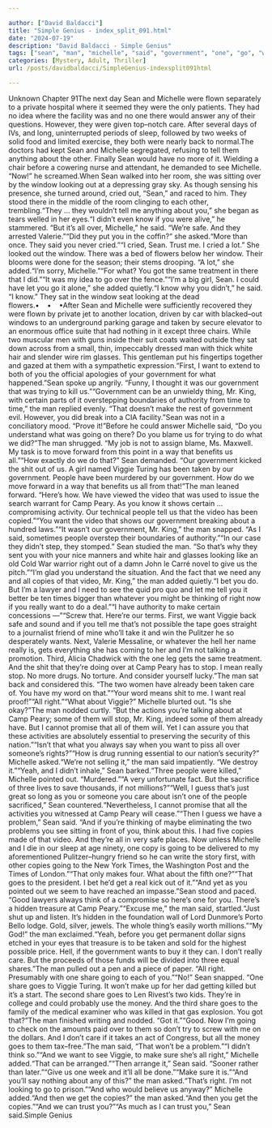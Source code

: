 ```yaml
---

author: ["David Baldacci"]
title: "Simple Genius - index_split_091.html"
date: "2024-07-19"
description: "David Baldacci - Simple Genius"
tags: ["sean", "man", "michelle", "said", "government", "one", "go", "want", "u", "make", "right", "get", "care", "two", "tell", "window", "time", "going", "viggie", "people", "video", "camp", "copy", "see", "looking"]
categories: [Mystery, Adult, Thriller]
url: /posts/davidbaldacci/SimpleGenius-indexsplit091html

---
```



Unknown
Chapter 91The next day Sean and Michelle were flown separately to a private hospital where it seemed they were the only patients. They had no idea where the facility was and no one there would answer any of their questions. However, they were given top–notch care. After several days of IVs, and long, uninterrupted periods of sleep, followed by two weeks of solid food and limited exercise, they both were nearly back to normal.The doctors had kept Sean and Michelle segregated, refusing to tell them anything about the other. Finally Sean would have no more of it. Wielding a chair before a cowering nurse and attendant, he demanded to see Michelle. “Now!” he screamed.When Sean walked into her room, she was sitting over by the window looking out at a depressing gray sky. As though sensing his presence, she turned around, cried out, “Sean,” and raced to him. They stood there in the middle of the room clinging to each other, trembling.“They … they wouldn’t tell me anything about you,” she began as tears welled in her eyes.“I didn’t even know if you were alive,” he stammered. “But it’s all over, Michelle,” he said. “We’re safe. And they arrested Valerie.”“Did they put you in the coffin?” she asked.“More than once. They said you never cried.”“I cried, Sean. Trust me. I cried a lot.” She looked out the window. There was a bed of flowers below her window. Their blooms were done for the season; their stems drooping. “A lot,” she added.“I’m sorry, Michelle.”“For what? You got the same treatment in there that I did.”“It was my idea to go over the fence.”“I’m a big girl, Sean. I could have let you go it alone,” she added quietly.“I know why you didn’t,” he said. “I know.” They sat in the window seat looking at the dead flowers.•    •    •After Sean and Michelle were sufficiently recovered they were flown by private jet to another location, driven by car with blacked–out windows to an underground parking garage and taken by secure elevator to an enormous office suite that had nothing in it except three chairs. While two muscular men with guns inside their suit coats waited outside they sat down across from a small, thin, impeccably dressed man with thick white hair and slender wire rim glasses. This gentleman put his fingertips together and gazed at them with a sympathetic expression.“First, I want to extend to both of you the official apologies of your government for what happened.”Sean spoke up angrily. “Funny, I thought it was our government that was trying to kill us.”“Government can be an unwieldy thing, Mr. King, with certain parts of it overstepping boundaries of authority from time to time,” the man replied evenly. “That doesn’t make the rest of government evil. However, you did break into a CIA facility.”Sean was not in a conciliatory mood. “Prove it!”Before he could answer Michelle said, “Do you understand what was going on there? Do you blame us for trying to do what we did?”The man shrugged. “My job is not to assign blame, Ms. Maxwell. My task is to move forward from this point in a way that benefits us all.”“How exactly do we do that?” Sean demanded. “Our government kicked the shit out of us. A girl named Viggie Turing has been taken by our government. People have been murdered by our government. How do we move forward in a way that benefits us all from that!”The man leaned forward. “Here’s how. We have viewed the video that was used to issue the search warrant for Camp Peary. As you know it shows certain … compromising activity. Our technical people tell us that the video has been copied.”“You want the video that shows our government breaking about a hundred laws.”“It wasn’t our government, Mr. King,” the man snapped. “As I said, sometimes people overstep their boundaries of authority.”“In our case they didn’t step, they stomped.” Sean studied the man. “So that’s why they sent you with your nice manners and white hair and glasses looking like an old Cold War warrior right out of a damn John le Carré novel to give us the pitch.”“I’m glad you understand the situation. And the fact that we need any and all copies of that video, Mr. King,” the man added quietly.“I bet you do. But I’m a lawyer and I need to see the quid pro quo and let me tell you it better be ten times bigger than whatever you might be thinking of right now if you really want to do a deal.”“I have authority to make certain concessions —”“Screw that. Here’re our terms. First, we want Viggie back safe and sound and if you tell me that’s not possible the tape goes straight to a journalist friend of mine who’ll take it and win the Pulitzer he so desperately wants. Next, Valerie Messaline, or whatever the hell her name really is, gets everything she has coming to her and I’m not talking a promotion. Third, Alicia Chadwick with the one leg gets the same treatment. And the shit that they’re doing over at Camp Peary has to stop. I mean really stop. No more drugs. No torture. And consider yourself lucky.”The man sat back and considered this. “The two women have already been taken care of. You have my word on that.”“Your word means shit to me. I want real proof!”“All right.”“What about Viggie?” Michelle blurted out. “Is she okay?”The man nodded curtly. “But the actions you’re talking about at Camp Peary; some of them will stop, Mr. King, indeed some of them already have. But I cannot promise that all of them will. Yet I can assure you that these activities are absolutely essential to preserving the security of this nation.”“Isn’t that what you always say when you want to piss all over someone’s rights?”“How is drug running essential to our nation’s security?” Michelle asked.“We’re not selling it,” the man said impatiently. “We destroy it.”“Yeah, and I didn’t inhale,” Sean barked.“Three people were killed,” Michelle pointed out. “Murdered.”“A very unfortunate fact. But the sacrifice of three lives to save thousands, if not millions?”“Well, I guess that’s just great so long as you or someone you care about isn’t one of the people sacrificed,” Sean countered.“Nevertheless, I cannot promise that all the activities you witnessed at Camp Peary will cease.”“Then I guess we have a problem,” Sean said. “And if you’re thinking of maybe eliminating the two problems you see sitting in front of you, think about this. I had five copies made of that video. And they’re all in very safe places. Now unless Michelle and I die in our sleep at age ninety, one copy is going to be delivered to my aforementioned Pulitzer–hungry friend so he can write the story first, with other copies going to the New York Times, the Washington Post and the Times of London.”“That only makes four. What about the fifth one?”“That goes to the president. I bet he’d get a real kick out of it.”“And yet as you pointed out we seem to have reached an impasse.”Sean stood and paced. “Good lawyers always think of a compromise so here’s one for you. There’s a hidden treasure at Camp Peary.”“Excuse me,” the man said, startled.“Just shut up and listen. It’s hidden in the foundation wall of Lord Dunmore’s Porto Bello lodge. Gold, silver, jewels. The whole thing’s easily worth millions.”“My God!” the man exclaimed.“Yeah, before you get permanent dollar signs etched in your eyes that treasure is to be taken and sold for the highest possible price. Hell, if the government wants to buy it they can. I don’t really care. But the proceeds of those funds will be divided into three equal shares.”The man pulled out a pen and a piece of paper. “All right. Presumably with one share going to each of you.”“No!” Sean snapped. “One share goes to Viggie Turing. It won’t make up for her dad getting killed but it’s a start. The second share goes to Len Rivest’s two kids. They’re in college and could probably use the money. And the third share goes to the family of the medical examiner who was killed in that gas explosion. You got that?”The man finished writing and nodded. “Got it.”“Good. Now I’m going to check on the amounts paid over to them so don’t try to screw with me on the dollars. And I don’t care if it takes an act of Congress, but all the money goes to them tax–free.”The man said, “That won’t be a problem.”“I didn’t think so.”“And we want to see Viggie, to make sure she’s all right,” Michelle added.“That can be arranged.”“Then arrange it,” Sean said. “Sooner rather than later.”“Give us one week and it’ll all be done.”“Make sure it is.”“And you’ll say nothing about any of this?” the man asked.“That’s right. I’m not looking to go to prison.”“And who would believe us anyway?” Michelle added.“And then we get the copies?” the man asked.“And then you get the copies.”“And we can trust you?”“As much as I can trust you,” Sean said.Simple Genius
